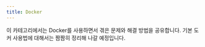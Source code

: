 ```yaml
---
title: Docker
---
```


이 카테고리에서는 Docker를 사용하면서 겪은 문제와 해결 방법을 공유합니다.
기본 도커 사용법에 대해서는 짬짬히 정리해 나갈 예정입니다.

